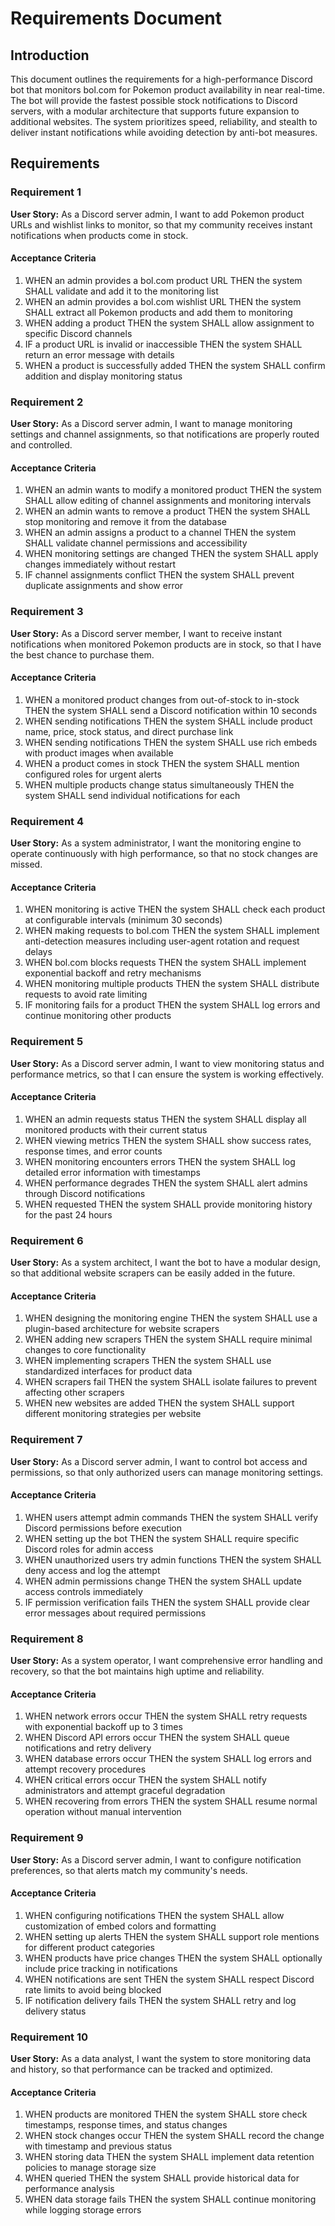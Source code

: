 # Requirements Document

## Introduction

This document outlines the requirements for a high-performance Discord bot that monitors bol.com for Pokemon product availability in near real-time. The bot will provide the fastest possible stock notifications to Discord servers, with a modular architecture that supports future expansion to additional websites. The system prioritizes speed, reliability, and stealth to deliver instant notifications while avoiding detection by anti-bot measures.

## Requirements

### Requirement 1

**User Story:** As a Discord server admin, I want to add Pokemon product URLs and wishlist links to monitor, so that my community receives instant notifications when products come in stock.

#### Acceptance Criteria

1. WHEN an admin provides a bol.com product URL THEN the system SHALL validate and add it to the monitoring list
2. WHEN an admin provides a bol.com wishlist URL THEN the system SHALL extract all Pokemon products and add them to monitoring
3. WHEN adding a product THEN the system SHALL allow assignment to specific Discord channels
4. IF a product URL is invalid or inaccessible THEN the system SHALL return an error message with details
5. WHEN a product is successfully added THEN the system SHALL confirm addition and display monitoring status

### Requirement 2

**User Story:** As a Discord server admin, I want to manage monitoring settings and channel assignments, so that notifications are properly routed and controlled.

#### Acceptance Criteria

1. WHEN an admin wants to modify a monitored product THEN the system SHALL allow editing of channel assignments and monitoring intervals
2. WHEN an admin wants to remove a product THEN the system SHALL stop monitoring and remove it from the database
3. WHEN an admin assigns a product to a channel THEN the system SHALL validate channel permissions and accessibility
4. WHEN monitoring settings are changed THEN the system SHALL apply changes immediately without restart
5. IF channel assignments conflict THEN the system SHALL prevent duplicate assignments and show error

### Requirement 3

**User Story:** As a Discord server member, I want to receive instant notifications when monitored Pokemon products are in stock, so that I have the best chance to purchase them.

#### Acceptance Criteria

1. WHEN a monitored product changes from out-of-stock to in-stock THEN the system SHALL send a Discord notification within 10 seconds
2. WHEN sending notifications THEN the system SHALL include product name, price, stock status, and direct purchase link
3. WHEN sending notifications THEN the system SHALL use rich embeds with product images when available
4. WHEN a product comes in stock THEN the system SHALL mention configured roles for urgent alerts
5. WHEN multiple products change status simultaneously THEN the system SHALL send individual notifications for each

### Requirement 4

**User Story:** As a system administrator, I want the monitoring engine to operate continuously with high performance, so that no stock changes are missed.

#### Acceptance Criteria

1. WHEN monitoring is active THEN the system SHALL check each product at configurable intervals (minimum 30 seconds)
2. WHEN making requests to bol.com THEN the system SHALL implement anti-detection measures including user-agent rotation and request delays
3. WHEN bol.com blocks requests THEN the system SHALL implement exponential backoff and retry mechanisms
4. WHEN monitoring multiple products THEN the system SHALL distribute requests to avoid rate limiting
5. IF monitoring fails for a product THEN the system SHALL log errors and continue monitoring other products

### Requirement 5

**User Story:** As a Discord server admin, I want to view monitoring status and performance metrics, so that I can ensure the system is working effectively.

#### Acceptance Criteria

1. WHEN an admin requests status THEN the system SHALL display all monitored products with their current status
2. WHEN viewing metrics THEN the system SHALL show success rates, response times, and error counts
3. WHEN monitoring encounters errors THEN the system SHALL log detailed error information with timestamps
4. WHEN performance degrades THEN the system SHALL alert admins through Discord notifications
5. WHEN requested THEN the system SHALL provide monitoring history for the past 24 hours

### Requirement 6

**User Story:** As a system architect, I want the bot to have a modular design, so that additional website scrapers can be easily added in the future.

#### Acceptance Criteria

1. WHEN designing the monitoring engine THEN the system SHALL use a plugin-based architecture for website scrapers
2. WHEN adding new scrapers THEN the system SHALL require minimal changes to core functionality
3. WHEN implementing scrapers THEN the system SHALL use standardized interfaces for product data
4. WHEN scrapers fail THEN the system SHALL isolate failures to prevent affecting other scrapers
5. WHEN new websites are added THEN the system SHALL support different monitoring strategies per website

### Requirement 7

**User Story:** As a Discord server admin, I want to control bot access and permissions, so that only authorized users can manage monitoring settings.

#### Acceptance Criteria

1. WHEN users attempt admin commands THEN the system SHALL verify Discord permissions before execution
2. WHEN setting up the bot THEN the system SHALL require specific Discord roles for admin access
3. WHEN unauthorized users try admin functions THEN the system SHALL deny access and log the attempt
4. WHEN admin permissions change THEN the system SHALL update access controls immediately
5. IF permission verification fails THEN the system SHALL provide clear error messages about required permissions

### Requirement 8

**User Story:** As a system operator, I want comprehensive error handling and recovery, so that the bot maintains high uptime and reliability.

#### Acceptance Criteria

1. WHEN network errors occur THEN the system SHALL retry requests with exponential backoff up to 3 times
2. WHEN Discord API errors occur THEN the system SHALL queue notifications and retry delivery
3. WHEN database errors occur THEN the system SHALL log errors and attempt recovery procedures
4. WHEN critical errors occur THEN the system SHALL notify administrators and attempt graceful degradation
5. WHEN recovering from errors THEN the system SHALL resume normal operation without manual intervention

### Requirement 9

**User Story:** As a Discord server admin, I want to configure notification preferences, so that alerts match my community's needs.

#### Acceptance Criteria

1. WHEN configuring notifications THEN the system SHALL allow customization of embed colors and formatting
2. WHEN setting up alerts THEN the system SHALL support role mentions for different product categories
3. WHEN products have price changes THEN the system SHALL optionally include price tracking in notifications
4. WHEN notifications are sent THEN the system SHALL respect Discord rate limits to avoid being blocked
5. IF notification delivery fails THEN the system SHALL retry and log delivery status

### Requirement 10

**User Story:** As a data analyst, I want the system to store monitoring data and history, so that performance can be tracked and optimized.

#### Acceptance Criteria

1. WHEN products are monitored THEN the system SHALL store check timestamps, response times, and status changes
2. WHEN stock changes occur THEN the system SHALL record the change with timestamp and previous status
3. WHEN storing data THEN the system SHALL implement data retention policies to manage storage size
4. WHEN queried THEN the system SHALL provide historical data for performance analysis
5. WHEN data storage fails THEN the system SHALL continue monitoring while logging storage errors